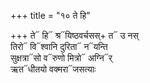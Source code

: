 +++
title = "१० ते हि"

+++
ते᳓ हि᳓ श्र᳓यिष्ठवर्चसस्+ त᳓ उ नस्  
तिरो᳓ वि᳓श्वानि दुरिता᳓ न᳓यन्ति  
सुक्षत्रा᳓सो व᳓रुणो मित्रो᳓ अग्नि᳓र्  
ऋत᳓धीतयो वक्मरा᳓जसत्याः